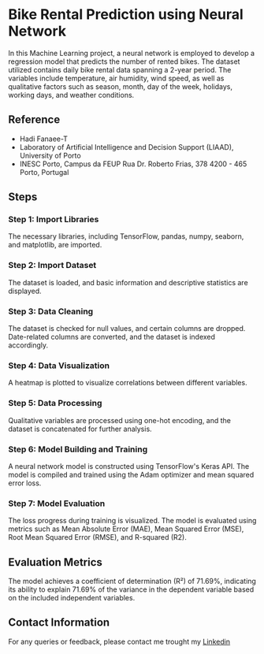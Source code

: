 # Bike Rental Prediction using Neural Network

In this Machine Learning project, a neural network is employed to develop a regression model that predicts the number of rented bikes. The dataset utilized contains daily bike rental data spanning a 2-year period. The variables include temperature, air humidity, wind speed, as well as qualitative factors such as season, month, day of the week, holidays, working days, and weather conditions.

## Reference
- Hadi Fanaee-T
- Laboratory of Artificial Intelligence and Decision Support (LIAAD), University of Porto
- INESC Porto, Campus da FEUP Rua Dr. Roberto Frias, 378 4200 - 465 Porto, Portugal

## Steps

### Step 1: Import Libraries
The necessary libraries, including TensorFlow, pandas, numpy, seaborn, and matplotlib, are imported.

### Step 2: Import Dataset
The dataset is loaded, and basic information and descriptive statistics are displayed.

### Step 3: Data Cleaning
The dataset is checked for null values, and certain columns are dropped. Date-related columns are converted, and the dataset is indexed accordingly.

### Step 4: Data Visualization
A heatmap is plotted to visualize correlations between different variables.

### Step 5: Data Processing
Qualitative variables are processed using one-hot encoding, and the dataset is concatenated for further analysis.

### Step 6: Model Building and Training
A neural network model is constructed using TensorFlow's Keras API. The model is compiled and trained using the Adam optimizer and mean squared error loss.

### Step 7: Model Evaluation
The loss progress during training is visualized. The model is evaluated using metrics such as Mean Absolute Error (MAE), Mean Squared Error (MSE), Root Mean Squared Error (RMSE), and R-squared (R2).

## Evaluation Metrics
The model achieves a coefficient of determination (R²) of 71.69%, indicating its ability to explain 71.69% of the variance in the dependent variable based on the included independent variables.

## Contact Information
For any queries or feedback, please contact me trought my [Linkedin](https://www.linkedin.com/in/vinicius-capozzi)
